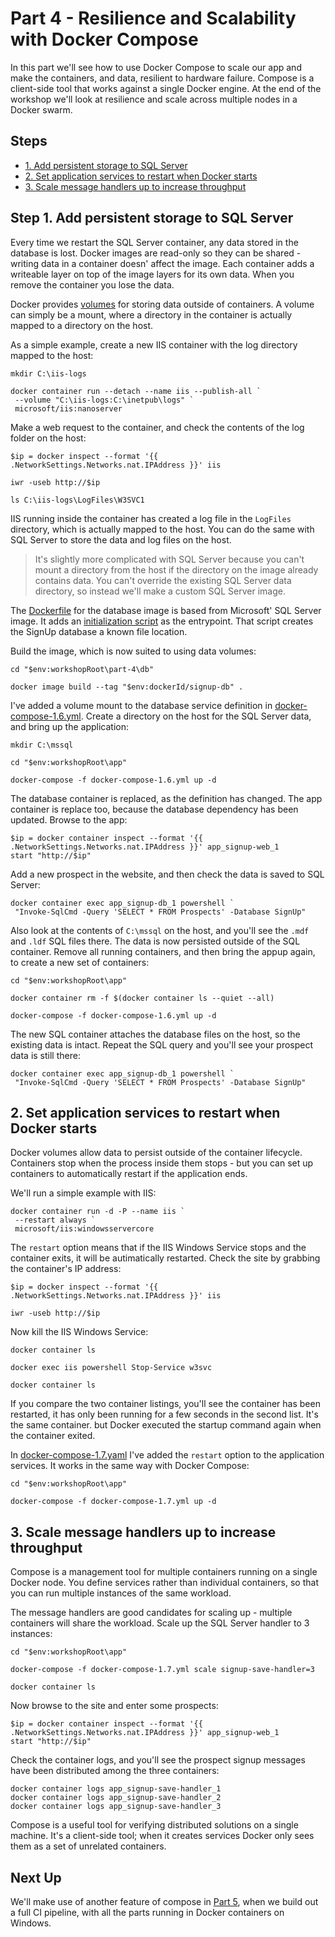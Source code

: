 # Part 4 - Resilience and Scalability with Docker Compose

In this part we'll see how to use Docker Compose to scale our app and make the containers, and data, resilient to hardware failure. Compose is a client-side tool that works against a single Docker engine. At the end of the workshop we'll look at resilience and scale across multiple nodes in a Docker swarm.

## Steps

* [1. Add persistent storage to SQL Server](#1)
* [2. Set application services to restart when Docker starts](#2)
* [3. Scale message handlers up to increase throughput](#3)

## <a name="1"></a>Step 1. Add persistent storage to SQL Server

Every time we restart the SQL Server container, any data stored in the database is lost. Docker images are read-only so they can be shared - writing data in a container doesn' affect the image. Each container adds a writeable layer on top of the image layers for its own data. When you remove the container you lose the data.

Docker provides [volumes]() for storing data outside of containers. A volume can simply be a mount, where a directory in the container is actually mapped to a directory on the host.

As a simple example, create a new IIS container with the log directory mapped to the host:

```
mkdir C:\iis-logs

docker container run --detach --name iis --publish-all `
 --volume "C:\iis-logs:C:\inetpub\logs" `
 microsoft/iis:nanoserver
```

Make a web request to the container, and check the contents of the log folder on the host:

```
$ip = docker inspect --format '{{ .NetworkSettings.Networks.nat.IPAddress }}' iis

iwr -useb http://$ip

ls C:\iis-logs\LogFiles\W3SVC1
```

IIS running inside the container has created a log file in the `LogFiles` directory, which is actually mapped to the host. You can do the same with SQL Server to store the data and log files on the host.

> It's slightly more complicated with SQL Server because you can't mount a directory from the host if the directory on the image already contains data. You can't override the existing SQL Server data directory, so instead we'll make a custom SQL Server image.

The [Dockerfile](part-4/db/Dockerfile) for the database image is based from Microsoft' SQL Server image. It adds an [initialization script](part-4/db/Initialize-Database.ps1) as the entrypoint. That script creates the SignUp database a known file location.

Build the image, which is now suited to using data volumes:

```
cd "$env:workshopRoot\part-4\db"

docker image build --tag "$env:dockerId/signup-db" .
```

I've added a volume mount to the database service definition in [docker-compose-1.6.yml](app/docker-compose-1.6.yml). Create a directory on the host for the SQL Server data, and bring up the application: 

```
mkdir C:\mssql

cd "$env:workshopRoot\app"

docker-compose -f docker-compose-1.6.yml up -d
```

The database container is replaced, as the definition has changed. The app container is replace too, because the database dependency has been updated. Browse to the app:

```
$ip = docker container inspect --format '{{ .NetworkSettings.Networks.nat.IPAddress }}' app_signup-web_1
start "http://$ip"
```

Add a new prospect in the website, and then check the data is saved to SQL Server:

```
docker container exec app_signup-db_1 powershell `
 "Invoke-SqlCmd -Query 'SELECT * FROM Prospects' -Database SignUp"
```

Also look at the contents of `C:\mssql` on the host, and you'll see the `.mdf` and `.ldf` SQL files there. The data is now persisted outside of the SQL container. Remove all running containers, and then bring the appup again, to create a new set of containers:

```
cd "$env:workshopRoot\app"

docker container rm -f $(docker container ls --quiet --all)

docker-compose -f docker-compose-1.6.yml up -d
```

The new SQL container attaches the database files on the host, so the existing data is intact. Repeat the SQL query and you'll see your prospect data is still there:

```
docker container exec app_signup-db_1 powershell `
 "Invoke-SqlCmd -Query 'SELECT * FROM Prospects' -Database SignUp"
```

## <a name="2"></a>2. Set application services to restart when Docker starts

Docker volumes allow data to persist outside of the container lifecycle. Containers stop when the process inside them stops - but you can set up containers to automatically restart if the application ends.

We'll run a simple example with IIS:

```
docker container run -d -P --name iis `
 --restart always `
 microsoft/iis:windowsservercore
```

The `restart` option means that if the IIS Windows Service stops and the container exits, it will be autimatically restarted. Check the site by grabbing the container's IP address:

```
$ip = docker inspect --format '{{ .NetworkSettings.Networks.nat.IPAddress }}' iis

iwr -useb http://$ip
```

Now kill the IIS Windows Service:

```
docker container ls 

docker exec iis powershell Stop-Service w3svc

docker container ls 
```

If you compare the two container listings, you'll see the container has been restarted, it has only been running for a few seconds in the second list. It's the same container. but Docker executed the startup command again when the container exited.

In [docker-compose-1.7.yaml](app/docker-compose-1.7.yaml) I've added the `restart` option to the application services. It works in the same way with Docker Compose:

```
cd "$env:workshopRoot\app"

docker-compose -f docker-compose-1.7.yml up -d
```

## <a name="3"></a>3. Scale message handlers up to increase throughput

Compose is a management tool for multiple containers running on a single Docker node. You define services rather than individual containers, so that you can run multiple instances of the same workload.

The message handlers are good candidates for scaling up - multiple containers will share the workload. Scale up the SQL Server handler to 3 instances:

```
cd "$env:workshopRoot\app"

docker-compose -f docker-compose-1.7.yml scale signup-save-handler=3

docker container ls
```

Now browse to the site and enter some prospects:

```
$ip = docker container inspect --format '{{ .NetworkSettings.Networks.nat.IPAddress }}' app_signup-web_1
start "http://$ip"
```

Check the container logs, and you'll see the prospect signup messages have been distributed among the three containers:

```
docker container logs app_signup-save-handler_1
docker container logs app_signup-save-handler_2
docker container logs app_signup-save-handler_3
```

Compose is a useful tool for verifying distributed solutions on a single machine. It's a client-side tool; when it creates services Docker only sees them as a set of unrelated containers.

## Next Up

We'll make use of another feature of compose in [Part 5](part-5.md), when we build out a full CI pipeline, with all the parts running in Docker containers on Windows.